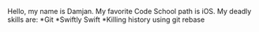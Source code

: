 
Hello, my name is Damjan.
My favorite Code School path is iOS.
My deadly skills are:
*Git
*Swiftly Swift
*Killing history using git rebase
